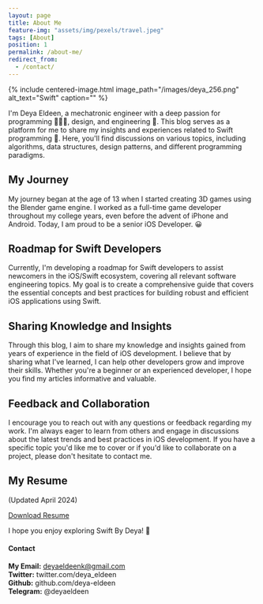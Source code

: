 ```yaml
---
layout: page
title: About Me
feature-img: "assets/img/pexels/travel.jpeg"
tags: [About]
position: 1
permalink: /about-me/
redirect_from:
  - /contact/
---
```


{%
 include centered-image.html 
 image_path="/images/deya_256.png"
 alt_text="Swift" 
 caption=""
%}

I'm Deya Eldeen, a mechatronic engineer with a deep passion for programming 👨🏻‍💻, design, and engineering 🚀. This blog serves as a platform for me to share my insights and experiences related to Swift programming 🧐. Here, you'll find discussions on various topics, including algorithms, data structures, design patterns, and different programming paradigms.

## My Journey

My journey began at the age of 13 when I started creating 3D games using the Blender game engine. I worked as a full-time game developer throughout my college years, even before the advent of iPhone and Android. Today, I am proud to be a senior iOS Developer. 😀

## Roadmap for Swift Developers

Currently, I'm developing a roadmap for Swift developers to assist newcomers in the iOS/Swift ecosystem, covering all relevant software engineering topics. My goal is to create a comprehensive guide that covers the essential concepts and best practices for building robust and efficient iOS applications using Swift.

## Sharing Knowledge and Insights

Through this blog, I aim to share my knowledge and insights gained from years of experience in the field of iOS development. I believe that by sharing what I've learned, I can help other developers grow and improve their skills. Whether you're a beginner or an experienced developer, I hope you find my articles informative and valuable.

## Feedback and Collaboration

I encourage you to reach out with any questions or feedback regarding my work. I'm always eager to learn from others and engage in discussions about the latest trends and best practices in iOS development. If you have a specific topic you'd like me to cover or if you'd like to collaborate on a project, please don't hesitate to contact me.

## My Resume

(Updated April 2024)

[Download Resume](assets/cv_2024_q2.pdf)

I hope you enjoy exploring Swift By Deya! 🚀

#### Contact

**My Email:** deyaeldeenk@gmail.com<br>
**Twitter:** twitter.com/deya_eldeen<br>
**Github:** github.com/deya-eldeen<br>
**Telegram:** @deyaeldeen
